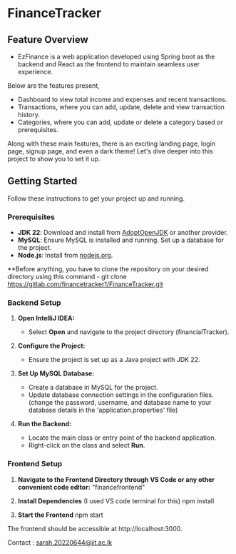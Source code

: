 # FinanceTracker

## Feature Overview

- EzFinance is a web application developed using Spring boot as the backend and React as the frontend to maintain seamless user experience.

Below are the features present,

- Dashboard to view total income and expenses and recent transactions.
- Transactions, where you can add, update, delete and view transaction history.
- Categories, where you can add, update or delete a category based or prerequisites.

Along with these main features, there is an exciting landing page, login page, signup page, and even a dark theme! Let's dive deeper into this project to show you to set it up.


## Getting Started

Follow these instructions to get your project up and running.

### Prerequisites

- **JDK 22**: Download and install from [AdoptOpenJDK](https://adoptium.net/) or another provider.
- **MySQL**: Ensure MySQL is installed and running. Set up a database for the project.
- **Node.js**: Install from [nodejs.org](https://nodejs.org/).

**Before anything, you have to clone the repository on your desired directory using this command -  git clone https://gitlab.com/financetracker1/FinanceTracker.git

### Backend Setup

1. **Open IntelliJ IDEA:**
   - Select **Open** and navigate to the project directory (financialTracker).

2. **Configure the Project:**
   - Ensure the project is set up as a Java project with JDK 22.

3. **Set Up MySQL Database:**
   - Create a database in MySQL for the project.
   - Update database connection settings in the configuration files. (change the password, username, and database name to your database details in the 'application.properties' file)

4. **Run the Backend:**
   - Locate the main class or entry point of the backend application.
   - Right-click on the class and select **Run**.

### Frontend Setup

1. **Navigate to the Frontend Directory through VS Code or any other convenient code editor:**
   "financefrontend"

2. **Install Dependencies** (I used VS code terminal for this)
    npm install

3. **Start the Frontend**
    npm start

The frontend should be accessible at http://localhost:3000.

Contact : sarah.20220644@iit.ac.lk

